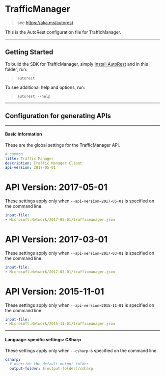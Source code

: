 # TrafficManager
    
> see https://aka.ms/autorest

This is the AutoRest configuration file for TrafficManager.



---
## Getting Started 
To build the SDK for TrafficManager, simply [Install AutoRest](https://aka.ms/autorest/install) and in this folder, run:

> `autorest`

To see additional help and options, run:

> `autorest --help`
---

## Configuration for generating APIs


---
#### Basic Information 
These are the global settings for the TrafficManager API.

``` yaml
# common 
title: Traffic Manager
description: Traffic Manager Client
api-version: 2017-05-01

```


# API Version: 2017-05-01

These settings apply only when `--api-version=2017-05-01` is specified on the command line.

``` yaml $(api-version) == '2017-05-01'
input-file:
- Microsoft.Network/2017-05-01/trafficmanager.json

```


# API Version: 2017-03-01

These settings apply only when `--api-version=2017-03-01` is specified on the command line.

``` yaml $(api-version) == '2017-03-01'
input-file:
- Microsoft.Network/2017-03-01/trafficmanager.json

```
 
# API Version: 2015-11-01

These settings apply only when `--api-version=2015-11-01` is specified on the command line.

``` yaml $(api-version) == '2015-11-01'
input-file:
- Microsoft.Network/2015-11-01/trafficmanager.json

```


---
#### Language-specific settings: CSharp

These settings apply only when `--csharp` is specified on the command line.

``` yaml $(csharp)
csharp:
  # override the default output folder
  output-folder: $(output-folder)/csharp
```

